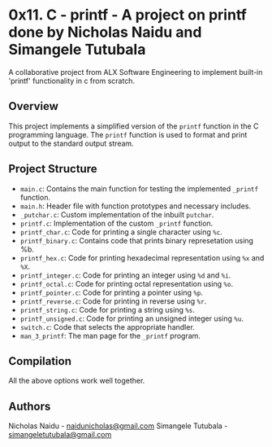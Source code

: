 # 0x11. C - printf - A project on printf done by Nicholas Naidu and Simangele Tutubala
A collaborative project from ALX Software Engineering to implement built-in 'printf' functionality in c from scratch.

## Overview

This project implements a simplified version of the `printf` function in the C programming language. The `printf` function is used to format and print output to the standard output stream.

## Project Structure

- `main.c`: Contains the main function for testing the implemented `_printf` function.
- `main.h`: Header file with function prototypes and necessary includes.
- `_putchar.c`: Custom implementation of the inbuilt `putchar`.
- `printf.c`: Implementation of the custom `_printf` function.
- `printf_char.c`: Code for printing a single character using `%c`.
- `printf_binary.c`: Contains code that prints binary represetation using %b.
- `printf_hex.c`: Code for printing hexadecimal representation using `%x` and `%X`.
- `printf_integer.c`: Code for printing an integer using `%d` and `%i`.
- `printf_octal.c`: Code for printing octal representation using `%o`.
- `printf_pointer.c`: Code for printing a pointer using `%p`.
- `printf_reverse.c`: Code for printing in reverse using `%r`.
- `printf_string.c`: Code for printing a string using `%s`.
- `printf_unsigned.c`: Code for printing an unsigned integer using `%u`.
- `switch.c`: Code that selects the appropriate handler.
- `man_3_printf`: The man page for the `_printf` program.

## Compilation
All the above options work well together.

## Authors
Nicholas Naidu - [naidunicholas@gmail.com](https://github.com/nicholasnaidu)
Simangele Tutubala - [simangeletutubala@gmail.com](https://github.com/Simangeletutubala)
